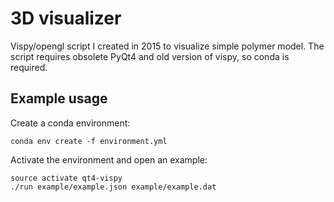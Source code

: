 # 3D visualizer

Vispy/opengl script I created in 2015 to visualize simple polymer model. The
script requires obsolete PyQt4 and old version of vispy, so conda is required.

## Example usage

Create a conda environment:

```console
conda env create -f environment.yml
```

Activate the environment and open an example:

```console
source activate qt4-vispy
./run example/example.json example/example.dat
```
